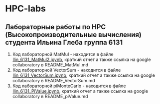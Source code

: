 # HPC-labs
## Лабораторные работы по HPC (Высокопроизводительные вычисления) студента Ильина Глеба группа 6131
1. Код лабораторной MatMul - находится в файле [Ilin_6131_MatMul2.ipynb](https://github.com/GlebIsrailevich/HPC-labs/blob/master/Ilin_6131_MatMul2.ipynb),  краткий отчет а также ссылка на google collaboratory в README_MatMul.md 
2. Код лабораторной VectorSum - находится в файле [Ilin_6131_VectorSum.ipynb](https://github.com/GlebIsrailevich/HPC-labs/blob/master/Ilin_6131_VectorSum.ipynb), краткий отчет а также ссылка на google collaboratory в README_VectorSum.md 
3. Код лабораторной piMonteCarlo - находится в файле [Ilin_6131_PiValue.ipynb](https://github.com/GlebIsrailevich/HPC-labs/blob/master/Ilin_6131_PiValue.ipynb), краткий отчет а также ссылка на google collaboratory в README_piValue.md 
